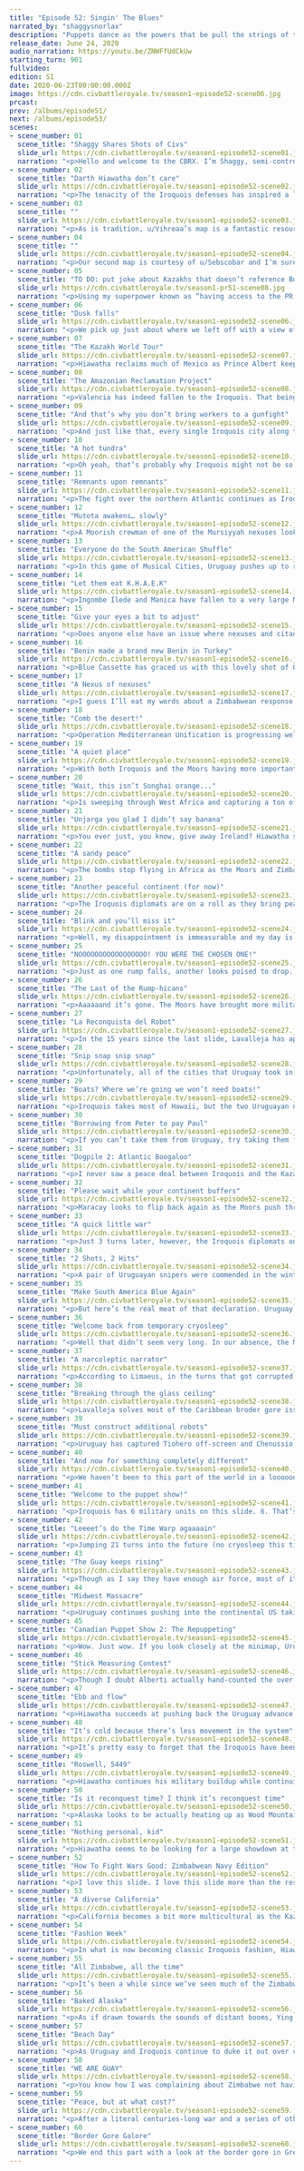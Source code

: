 ```yaml
---
title: "Episode 52: Singin' The Blues"
narrated_by: "shaggysnorlax"
description: "Puppets dance as the powers that be pull the strings of the cylinder every which way."
release_date: June 24, 2020
audio_narration: https://youtu.be/ZNWFfUdCkUw
starting_turn: 901
fullvideo:
edition: S1
date: 2020-06-23T00:00:00.000Z
image: https://cdn.civbattleroyale.tv/season1-episode52-scene06.jpg
prcast:
prev: /albums/episode51/
next: /albums/episode53/
scenes:
- scene_number: 01
  scene_title: "Shaggy Shares Shots of Civs"
  slide_url: https://cdn.civbattleroyale.tv/season1-episode52-scene01.jpg
  narration: "<p>Hello and welcome to the CBRX. I’m Shaggy, semi-controversial power ranker, resident Benin fan, and your narrator for the week. I’ll save you my full CBR origin story (mid-Mk2 hiatus), but I started Power Ranking this season and it’s a ton of fun to make and I hope they’re fun to read. Not fun for the civs though, it’s a cruel, cruel cylinder out there and things might get a little messy this part.</p>"
- scene_number: 02
  scene_title: "Darth Hiawatha don’t care"
  slide_url: https://cdn.civbattleroyale.tv/season1-episode52-scene02.jpg
  narration: "<p>The tenacity of the Iroquois defenses has inspired a lot of OC this week. Beset on all sides, u/yaampa’s Darth Hiawatha isn’t going down without a fight. And like Vader, it’ll take more than one defeat to kill them.</p>"
- scene_number: 03
  scene_title: ""
  slide_url: https://cdn.civbattleroyale.tv/season1-episode52-scene03.jpg
  narration: "<p>As is tradition, u/Vihreaa’s map is a fantastic resource that answers my weekly question: Just how tiny did Benin get?” and it’s also the closest we have to Civ 5’s in-game turn-by-turn map on such a scale. Maybe some resourceful member of the sub will make a time-lapse when this is all over (we’ll talk, Vihreaa).</p>"
- scene_number: 04
  scene_title: ""
  slide_url: https://cdn.civbattleroyale.tv/season1-episode52-scene04.jpg
  narration: "<p>Our second map is courtesy of u/Sebscobar and I’m sure it is hanging in schools throughout the cylinder, though I doubt they appreciate having to replace them every couple of years. This is the state of the cylinder projected on a real-world map. It really puts in perspective just how tiny the landmasses that make up the Uruguayan Pacific Islands aree. It also really makes Benin look like the eye of the storm at the middle point of the three powers of the Old World. Last gratuitous Benin mention, I promise.</p>"
- scene_number: 05
  scene_title: "TO DO: put joke about Kazakhs that doesn’t reference Borat here"
  slide_url: https://cdn.civbattleroyale.tv/season1-pr51-scene08.jpg
  narration: "<p>Using my superpower known as “having access to the PR sheet”, I am fairly confident that the Kazakhs have retained their top spot this week. And with almost as much production (used primarily to build hovertanks and nukes) as the other non-Iroquois superpowers put together, it isn’t hard to see why. They are clearly the civ to beat right now, or rather, stave off. Their tendrils reach to encircle the globe; the Kazakhs must first be stopped before they can be conquered.</p>"
- scene_number: 06
  scene_title: "Dusk falls"
  slide_url: https://cdn.civbattleroyale.tv/season1-episode52-scene06.jpg
  narration: "<p>We pick up just about where we left off with a view of the newly Moorish land in South America. Barquisimeto has fallen and Porlamar had a Moorish XCOM unit dropped in from out of nowhere to capture the city. Not all is lost for the Iroquois, however, as they surround Valencia with enough units to push back the Moors from their islands. Also, say hello to the Beninese Lifeboat Initiative. Their orders are to find any scrap of land to settle as a last resort should the worst happen to a battered Benin. Their best hope is an island getting nuked off the map, but unless Ciudad Guayana is armed to the teeth with nukes, there doesn’t seem to be much hope of that happening here anytime soon. Perhaps they should try somewhere else.</p>"
- scene_number: 07
  scene_title: "The Kazakh World Tour"
  slide_url: https://cdn.civbattleroyale.tv/season1-episode52-scene07.jpg
  narration: "<p>Hiawatha reclaims much of Mexico as Prince Albert keeps flipping. Uruguayan reinforcements are certainly in the area should they wish to continue contesting these cities up and down the coast. Some Uruguayan generals have concerns about the new Kazakh music trend among some of the Hawaiian units. But the Kazakh World Tour continues on to spread the good word of Ablai in song.</p>"
- scene_number: 08
  scene_title: "The Amazonian Reclamation Project"
  slide_url: https://cdn.civbattleroyale.tv/season1-episode52-scene08.jpg
  narration: "<p>Valencia has indeed fallen to the Iroquois. That being said, it seems to have either taken most of their units to capture the city or they are focusing them north and off-screen towards the other Moorish islands. Either one of these sounds just fine and dandy to Lavalleja as he marches mechanical and biological monstrosities over a more or less undefended Iroquois border. Seriously, there are more Iroquois workers here than military units. Maybe they’re relying on the Great Prophet of Maracaibo to guide their path. Also, the Beninese settler has lost its escort. Oh dear, Beninese settler, so fragile floating along in search of a last chance. May you find your peace on some forgotten island.</p>"
- scene_number: 09
  scene_title: "And that’s why you don’t bring workers to a gunfight"
  slide_url: https://cdn.civbattleroyale.tv/season1-episode52-scene09.jpg
  narration: "<p>And just like that, every single Iroquois city along this border has been captured, save Cumana. Maracay is also now claimed by the Guay. The remaining Iroquois military in South America has consolidated around Maracaibo, though they haven’t been able to prevent it from falling to the black. Also, remember those 10 air units from before? They’re gone. And to add insult to injury, the Moors give the Iroquois a nice jab in the side, flipping Valencia back once again. Stuck between a rock and a hard place, Iroquois will need to win the imminent unit trades to keep their foothold in South America.</p>"
- scene_number: 10
  scene_title: "A hot tundra"
  slide_url: https://cdn.civbattleroyale.tv/season1-episode52-scene10.jpg
  narration: "<p>Oh yeah, that’s probably why Iroquois might not be so quick to reinforce South America. Holding off the Kazakhs is definitely a greater task than invading Uruguay, though the number of units Iroquois has at their disposal here is worrying. Recapturing Battleford, Cev’aq and Iyo-Saijo is a step in the right direction, but so would annexing some of these cities so you can protect them properly. Also, the minimap of South America looks like it's put on it’s Guay Jeans today. Uruguayan Reunification seems to be about 60% complete.</p>"
- scene_number: 11
  scene_title: "Remnants upon remnants"
  slide_url: https://cdn.civbattleroyale.tv/season1-episode52-scene11.jpg
  narration: "<p>The fight over the northern Atlantic continues as Iroquois capture Douglas and Tiononderoge while Unjarga falls to the black. Hiawatha holds the advantage here in numbers and tech, but the Moors have reinforcements coming in from Scandinavia only a few turns away. Say hello to some of our lesser seen denizens of the cylinder, the Vikings. Wooden boats and not even at Modern Era tech. If I had to guess how they’ve survived this long, I’d guess that the Moors keep them around as a sort of living history museum. Moorish children take field trips up to see what simpler life looked like on a city-wide scale. Also, hi Zimbabwean nexus! You’re a little far from home.</p>"
- scene_number: 12
  scene_title: "Mutota awakens… slowly"
  slide_url: https://cdn.civbattleroyale.tv/season1-episode52-scene12.jpg
  narration: "<p>A Moorish crewman of one of the Mursiyyah nexuses looked out upon a vast desert of workers toiling across the land. Suddenly an alarm sounded. War were declared. He panicked, there hadn’t been fighting on this front in decades if not centuries, but he took another look at the sandy landscape. Nothing. No soldiers, armor, robots, or any other abomination from the dreaded Mutota in sight. “Hmmm,” the crewman thought, “well I guess they can declare whatever they want to declare. If they ain’t shooting me, I don’t care.” Then a beam crackled through the sky and struck the city’s defense grid, causing the most minor of damage to its reinforced exterior. The crewman let out a shout. “Is that all you got?”</p><p></p><p>Mutota declares war on the Moors and that’s just about the only thing here indicating an actual war. One city has been damaged with no army in sight. There are more Kazakh units peacekeeping the Zimbabwe/Moor border than Zimbabwe has units to go try to invade Moorish North Africa. Not to mention that this is more or less the Moorish core. This isn’t an easy fight for a well organized army, and Mutota’s looks like they wouldn’t be able to organize a bake sale.</p>"
- scene_number: 13
  scene_title: "Everyone do the South American Shuffle"
  slide_url: https://cdn.civbattleroyale.tv/season1-episode52-scene13.jpg
  narration: "<p>In this game of Musical Cities, Uruguay pushes up to recapture Cumana while the Moors trade Santa Teresa Del Tuy for La Guaira with the Iroquois. Lavalleja has held on to his reclaimed cities and some appear to be healing. This may have something to do with all of the Iroquoian nexuses that were in South America either being moved or destroyed in the fighting. It seems as though Hiawatha has some trust issues as many of the cities here are puppeted, much like those captured originally from Metis. This isn’t helping his war efforts as shipping units down to South America just adds to the logistical nightmare of fighting wars on all 3 of your borders.</p>"
- scene_number: 14
  scene_title: "Let them eat K.H.A.E.K"
  slide_url: https://cdn.civbattleroyale.tv/season1-episode52-scene14.jpg
  narration: "<p>Ingombe Ilede and Manica have fallen to a very large Moorish navy for how far from home they are. Interestingly, Uruguayan Madagascar has proven to be a strategic benefit for the Moors as it seems to be only allowing Zimbabwe to reinforce these islands by way of South Asia. I’m not sure how many of the coastal cities in that area are puppeted, but if they are more puppeted than not, it could spell trouble for Zimbabwe. Additionally, Ablai Khan’s quest to map every single inch of ice on the cylinder continues as the Kazakh Hovertank Antarctic Exploration Corps (commonly known as K.H.A.E.K) combs the southern rim of the cylinder. Though he may have finished the tech tree, it seems Ablai still has questions about the geometry of his world.</p>"
- scene_number: 15
  scene_title: "Give your eyes a bit to adjust"
  slide_url: https://cdn.civbattleroyale.tv/season1-episode52-scene15.jpg
  narration: "<p>Does anyone else have an issue where nexuses and citadels just look really similar when there are a lot of them on one slide? With the Kazakh peacekeepers having moved on to keep the peace on a different part of the cylinder, or to go sacrifice themselves in Alaska, the Northern African border between the Moors and Zimbabwe has heated up significantly. Mutota has captured Callinicum and Meroe, though I expect both cities to flip a few times given the number of units nearby. Abd-ar Rahman has carpeted the Mediterranean and the continued lack of units in the Sahara is concerning for Zimbabwe. Many of their cities are taking damage and it doesn’t seem like they have much of a response in the west yet.</p>"
- scene_number: 16
  scene_title: "Benin made a brand new Benin in Turkey"
  slide_url: https://cdn.civbattleroyale.tv/season1-episode52-scene16.jpg
  narration: "<p>Blue Cassette has graced us with this lovely shot of Gothiscandza, the Beninese capital-in-exile, in all its glory: 3 tiles of land and 4 of land-locked sea. Other dead civs see it as the haven Benin has turned it into as Madagascan units and, interestingly, a Palmyran scout flock toward the Beninese lands with hopes of refuge. For those of you tracking stats at home, don’t overvalue Benin’s military, most of it is tied up in useless naval units that won’t do much should anyone come knocking from the south. Also shown here is Arheimar falling to the black just from Moorish air raids. It won’t flip as it is surrounded by Kazakh and Madagascan peacekeepers. Even with the last city fallen, Ranavalona’s orders of keeping the peace in random cities still echo across the cylinder to whomever will hear them. Also, uh, damn Ablai, that’s a ton of hovertanks. More than I think both polar rims can hold.</p>"
- scene_number: 17
  scene_title: "A Nexus of nexuses"
  slide_url: https://cdn.civbattleroyale.tv/season1-episode52-scene17.jpg
  narration: "<p>I guess I’ll eat my words about a Zimbabwean response in West Africa. They capture Mursiyyah and Salamanqah, though that is in exchange for Udo falling into Moorish hands. Cities on both sides are taking damage and this seems oddly even given the emptiness of Iberia. Also, Ying Zheng is drunkenly processing his turn on a boat somewhere, drifting around.</p>"
- scene_number: 18
  scene_title: "Comb the desert!"
  slide_url: https://cdn.civbattleroyale.tv/season1-episode52-scene18.jpg
  narration: "<p>Operation Mediterranean Unification is progressing well for the Moors, taking Ewohimi, Torcello and Owo and pushing back Zimbabwean forces well away from the coastal cities. On the Arabian front of this war, Kiteve also falls to the Moors. Though the strength of the Mediterranean navy may have helped the Moors make landfall in North Africa, encroaching further south may prove a bit more troubling as the Moors are down to a series of nexuses and a squad of hovertanks to do all of the heavy conquering. It isn’t slowing them down yet as every Zimbabwean city here is in the red or black, but keep an eye on their progress. The puppeting issue that other powers are having has come to Zimbabwe too, as their regions of thinned military are closely correlated to the ability for cities to actually build units to protect them.</p>"
- scene_number: 19
  scene_title: "A quiet place"
  slide_url: https://cdn.civbattleroyale.tv/season1-episode52-scene19.jpg
  narration: "<p>With both Iroquois and the Moors having more important fronts to send units to, the British Isles have reached a sort of standstill. Indeed, the Iroquois have captured Unjarga on Greenland and Douglas keeps flipping back and forth, but there doesn’t seem to be enough of an advantage for either side here for these borders to change much. I know religion hasn’t been terribly relevant for a while, so I just want to point out that this is one of the rare extant borders (at least that I’ve seen) where religious and political borders seem to correlate closely.</p>"
- scene_number: 20
  scene_title: "Wait, this isn’t Songhai orange..."
  slide_url: https://cdn.civbattleroyale.tv/season1-episode52-scene20.jpg
  narration: "<p>Is sweeping through West Africa and capturing a ton of cities from a major power just how the Moors like to do things? In a move that might remind pre-Endgame viewers of the collapse of Songhai, the Moors have captured the vast majority of West Africa with 6 city captures that I can count. Those nexuses are working just fine, Abd-ar Rahman. Zimbabwe, however, has sent a strike force of their most fervent weebs to recapture Owo, the obvious choice for “Most Important City” on the continent. And (owo) what’s this? The Iroquois have made peace with the Moors. Maybe South America will be a bit more peaceful for a time.</p>"
- scene_number: 21
  scene_title: "Unjarga you glad I didn’t say banana"
  slide_url: https://cdn.civbattleroyale.tv/season1-episode52-scene21.jpg
  narration: "<p>You ever just, you know, give away Ireland? Hiawatha seemed eager enough to stop having the Moors be a thorn in his side in South America that he gave them Ireland in exchange. Just after capturing Ireland. Given the amount of death that has been brought to Douglas and Saraqustah, I’m not sure the Moorish Irish are too happy about being regifted like a fruitcake, but at least it gives them time to recover and rebuild. Unjarga stays in Iroquois hands though, so at least they still have most of Greenland in their possession.</p>"
- scene_number: 22
  scene_title: "A sandy peace"
  slide_url: https://cdn.civbattleroyale.tv/season1-episode52-scene22.jpg
  narration: "<p>The bombs stop flying in Africa as the Moors and Zimbabwe make peace. Operation Mediterranean Reunification has been a success for the Moorish commanders as they celebrate their victories on their nexuses. As a part of their peace deal, the Moors and Zimbabwe set up a collaborative hospital somewhere in the eastern Sahara as units heal up adjacent to those they were just fighting. The sparseness of Moorish units here does seem to indicate that their invasion was slowed by the inability to have naval support, but the gains from this war should be sufficient to reinforce and try again later.</p>"
- scene_number: 23
  scene_title: "Another peaceful continent (for now)"
  slide_url: https://cdn.civbattleroyale.tv/season1-episode52-scene23.jpg
  narration: "<p>The Iroquois diplomats are on a roll as they bring peace to South America for the first time in years. Maracay and Maracaibo have been traded, though it’s unclear whether they were peacefully exchanged. Additionally, in what seems to be the diplomats’ secondary goal, much of the border gore in this region has been resolved. I believe the Iroquois/Moor peace deal included reunifying the Iroquoian Caribbean, which, when combined with the deal for Maracay, makes the map look a lot cleaner. I believe the diplomatic solution ended up being for the best for all civs here, as most of the military we’ve been watching here this part is gone, probably decaying or smoldering somewhere in the cut-down Amazon. Ying Zheng sniffles on his ship off the Panamanian coast. “It’s so touching how they can get along” he sniffs as he takes another swig of Iroquois rum.</p>"
- scene_number: 24
  scene_title: "Blink and you’ll miss it"
  slide_url: https://cdn.civbattleroyale.tv/season1-episode52-scene24.jpg
  narration: "<p>Well, my disappointment is immeasurable and my day is ruined. Benin has been killed by the Moors on the same turn they get declared on. Always one of my favorites, this nut has finally cracked. Once friends with their eventual killers before the reset, the crafty Euware was relegated to his diplomatically obtained capital-in-exile once the powers began consolidating in Endgame. Being most well known for holding off drove after drove of Songhai unit pre-Endgame and being an immovable object for other African powers for much of the CBRX, their great engineers will stand as a testament to their ingenuity in developing defenses and holding their ground. Unless the Lifeboat Initiative is successful later down the line, there will be no more of my Snoop Dogg jokes in my PR writeups for them, this ends the struggle for Benin. F</p>"
- scene_number: 25
  scene_title: "NOOOOOOOOOOOOOOOOO! YOU WERE THE CHOSEN ONE!"
  slide_url: https://cdn.civbattleroyale.tv/season1-episode52-scene25.jpg
  narration: "<p>Just as one rump falls, another looks poised to drop. Not only do the Moors declare on the Vikings, but the Kazakhs also add their token declaration as well. Sort of a “hey, you aren’t just screwed, you’re super screwed” to Ragnar. In one turn, Roskilde falls to black and any one of the Moorish units in the area could simply march in and kill off Ragnar once and for all. Also, just note the faceoff that the Viking rifleman is having with that Iroquois triceratops. I’m sure there’s some OC inspiration there. Maybe a limerick? Probably not, “there once was a rifleman from Roskilde” doesn’t give much to rhyme with.</p>"
- scene_number: 26
  scene_title: "The Last of the Rump-hicans"
  slide_url: https://cdn.civbattleroyale.tv/season1-episode52-scene26.jpg
  narration: "<p>Aaaaaand it’s gone. The Moors have brought more military than they used to defend the British Isles in a move that can only be described as overkill. Abd-ar Rahman wants Ragnar dead and he wants to know he’s dead. That being said, let’s take a moment to recognize that of all of the civs, the Vikings won the battle of rump survival. Once a great power on the verge of rolling through Europe, the Vikings got kneecapped early in Endgame and got stranded on an Arctic wasteland. The Vikings posed no threat to any major power and were able to deftly avoid elimination through the merit of having no land that anybody deemed valuable. Back in episode 45, they were ranked dead last at #26 but they were able to finesse their way to end up outlasting 20 of those civs and in 6th place overall. That’s quite a feat. Rest easy, Ragnar, your troubles are over. F</p><p></p><p>Limaeus’/Limerickarcher’s note: </p><p>There once was a rifleman from Roskilde</p><p>Who cried “look at me I’m about to be killed</p><p>By a triceratops</p><p>With a lollipop.</p><p>But alas, to last to sixth I am thrilled! </p>"
- scene_number: 27
  scene_title: "La Reconquista del Robot"
  slide_url: https://cdn.civbattleroyale.tv/season1-episode52-scene27.jpg
  narration: "<p>In the 15 years since the last slide, Lavalleja has apparently seen the movie Pacific Rim and thought “damn, that would be cool to do even if we didn’t have a kaiju to take down.” After building an army of Giant Death Robots, he set his sights on reclaiming that which was rightfully his and kicking out that damn Hiawatha once and for all. Using one nexus per city along with a substantial air force, he captures 3 cities and brings the next layer of Iroquois cities to the black. To celebrate, he set off some fireworks over Caracas. Ying Zheng and the rest of the crew aboard on the Perpetual Panamanian Passage applaud from a distance.</p>"
- scene_number: 28
  scene_title: "Snip snap snip snap"
  slide_url: https://cdn.civbattleroyale.tv/season1-episode52-scene28.jpg
  narration: "<p>Unfortunately, all of the cities that Uruguay took in their initial push are reconquered by Iroquois and they also take Santa Lucia to try to assert their dominance in South America. Hiawatha isn’t just going to roll over and die here. Also, Lavalleja learns a valuable lesson in war: just because you saw it in a movie doesn’t mean it will work on the battlefield. Almost all of the Uruguayan GDRs are gone. Maybe they sank into the sea.</p>"
- scene_number: 29
  scene_title: "Boats? Where we’re going we won’t need boats!"
  slide_url: https://cdn.civbattleroyale.tv/season1-episode52-scene29.jpg
  narration: "<p>Iroquois takes most of Hawaii, but the two Uruguayan nexuses in the area will make it difficult to hold the islands for long. In fact, if you count air units, Zimbabwe has more military on this slide than Iroquois. That’s a pretty empty chunk of land there, Hiawatha. Maybe annex some cities.</p>"
- scene_number: 30
  scene_title: "Borrowing from Peter to pay Paul"
  slide_url: https://cdn.civbattleroyale.tv/season1-episode52-scene30.jpg
  narration: "<p>If you can’t take them from Uruguay, try taking them from Iroquois. The Kazakhs swoop in and take Acarigua and Coro right out from under the noses of both American powers, much to the chagrin of Pacific Ocean cartographers everywhere. The hovertank horde stationed on Japan vastly outnumbers any navy being fielded in this region of the Pacific. This is exactly what happens when you don’t build units, Hiawatha.</p>"
- scene_number: 31
  scene_title: "Dogpile 2: Atlantic Boogaloo"
  slide_url: https://cdn.civbattleroyale.tv/season1-episode52-scene31.jpg
  narration: "<p>I never saw a peace deal between Iroquois and the Kazakhs, and this declaration from the Moors just 6 turns after the one from Uruguay makes this officially another dogpile-type war against Iroquois. They just can’t catch a break, can they. The triceratops in Greenland seems to have been extincted in the Moorish capture of Laridah, but Hiawatha is sending a navy over from their core to avenge it.</p>"
- scene_number: 32
  scene_title: "Please wait while your continent buffers"
  slide_url: https://cdn.civbattleroyale.tv/season1-episode52-scene32.jpg
  narration: "<p>Maracay looks to flip back again as the Moors push through to their historically furthest point inland in South America with their captures. This effective buffer area gives the Iroquois a lot more time to send troops down south to complete a full assortment of units for this war. Additionally, though we only see a bit of it here, the Moors have retaken many of their Caribbean cities.</p>"
- scene_number: 33
  scene_title: "A quick little war"
  slide_url: https://cdn.civbattleroyale.tv/season1-episode52-scene33.jpg
  narration: "<p>Just 3 turns later, however, the Iroquois diplomats once again use their magic to negotiate peace with the Moors and Uruguay. This war was definitely a loss for them though, as they only have a city or two left in South America and have few units left in the area. In the interim, what happened to Maracaibo is a bit odd as it is now in Uruguay’s hands at the end of the war. It must have been captured by Iroquois from the Moors and then either flipped to Uruguay quickly before the peace deal or was a part of the peace deal itself. Either way, cartographers rejoice as they erase their recently drawn yellow gashes from the maps of South America. The Moors also get to keep their Caribbean islands in this peace deal, definitely a win.</p>"
- scene_number: 34
  scene_title: "2 Shots, 2 Hits"
  slide_url: https://cdn.civbattleroyale.tv/season1-episode52-scene34.jpg
  narration: "<p>A pair of Uruguayan snipers were commended in the winter of 5386 as they stole away not one, but TWO Moorish cities in North Africa as Lavalleja declared war against the Moors in that same January. This isn’t the first time Uruguayan blue has been seen in Africa, but this is the most land they’ve had in Africa in Endgame. Given that most of the Moorish units in the area are naval gives Uruguay a bit of breathing room in trying to hold these cities but it’s doubtful that this won’t do much other than annoy Abd-ar Rahman. Also of note is the number of Kazakh peacekeepers in Zimbabwe. If their strategy is to weaken Mutota over time by reducing the number of units in his borders, it's working fine, but it might be Mutota’s laziness rather than any major peacekeeping work on the Kazakhs’ part doing most of the heavy lifting on that front.</p>"
- scene_number: 35
  scene_title: "Make South America Blue Again"
  slide_url: https://cdn.civbattleroyale.tv/season1-episode52-scene35.jpg
  narration: "<p>But here’s the real meat of that declaration. Uruguay has pushed the Moors off of the South American mainland and out to the Caribbean. Once Uruguay can take Caracas from Iroquois, Operation South American Reunification will be a complete success. Much like the tides on their shores, the ebb and flow of South American blue is a calming constant on the cylinder. </p><p></p><p>Also, just a heads up but Limaeus has told me that turns 972-988 got corrupted, so we’ll be doing a little bit of time travelling here and I’ll be doing a bit of guesswork to see what’s happened in our time in stasis.</p>"
- scene_number: 36
  scene_title: "Welcome back from temporary cryosleep"
  slide_url: https://cdn.civbattleroyale.tv/season1-episode52-scene36.jpg
  narration: "<p>Well that didn’t seem very long. In our absence, the Moors seem to have retaken the South American coast from Valencia to Las Piedras, which has lost 14 pops in the process. Also, say hello to the Kazakh units playing “I’m not touching you” out in the three tiles of international waters in the Atlantic. Once again the wars of South America have depleted the militaries of both sides, and once again almost everything that isn’t Uruguayan is puppeted.</p><p></p><p>Back to cryosleep everyone. Limaeus tells me that turns 990-1000 also got corrupted.</p>"
- scene_number: 37
  scene_title: "A narcoleptic narrator"
  slide_url: https://cdn.civbattleroyale.tv/season1-episode52-scene37.jpg
  narration: "<p>According to Limaeus, in the turns that got corrupted, Uruguay declared war on Iroquois and the Moors and Uruguay peaced out of their war. The Moor/Guay peace lets the Moors keep their coastal holdings for now, but that Iroquois/Guay war? Now that’s something to talk about. Uruguay has now pushed through to Central America and has renamed the operation to Operation South and Central American Unification. Conquerors they may be, but unification is another animal. Maybe go back for Maturin? Still, the progress that Uruguay has made up into Mexico is certainly unsettling if you are an Iroquois fan. Suddenly their sweeping capture of South America might have turned into their own swift loss of cities closer to home. Cartographers continue to struggle with the border gore of this portion of the map and have seemingly given the job over entirely to Ying Zheng. After drawing squiggles in the ocean, he took a more Taoist approach to settling the land dispute and has given a sea tile to each side within the others’ borders. “You know, for fun” was the only explanation anyone could get out of him before he stormed off to his cabin in a huff talking about conquests that could have been.</p>"
- scene_number: 38
  scene_title: "Breaking through the glass ceiling"
  slide_url: https://cdn.civbattleroyale.tv/season1-episode52-scene38.jpg
  narration: "<p>Lavalleja solves most of the Caribbean broder gore issue and continues the push north, including the Caribbean in Operation South and Central American Unification. Not wanting to make the name any more unwieldy, he fails to include it in the operation title. Moving the camera this far north gives us a good view at just how empty the Iroquois core is. Sustaining wars on so many fronts really takes it out of a civ. Hopefully the air units in the American South will be enough to maintain a defense.</p>"
- scene_number: 39
  scene_title: "Must construct additional robots"
  slide_url: https://cdn.civbattleroyale.tv/season1-episode52-scene39.jpg
  narration: "<p>Uruguay has captured Tiohero off-screen and Chenussio, Shis-Inday, and Ganondagan in the shot. This marks the first major claim Uruguay have had in North America since the beginning of Endgame. At this point, recapturing the Mexican path of cities down towards Uruguay proper isn’t Hiawatha’s primary goal, it’s staying un-rumped. To inspire himself, Hiawatha also watched Pacific Rim and thought “damn, that’d be cool to do”. Whether their newly created Giant Death Robots will be able to hold off the constant barrage of Guay nexuses remains to be seen though.</p>"
- scene_number: 40
  scene_title: "And now for something completely different"
  slide_url: https://cdn.civbattleroyale.tv/season1-episode52-scene40.jpg
  narration: "<p>We haven’t been to this part of the world in a looooong time. If anybody was wondering where all of Uruguay’s units went, look no further. This is a massive buildup of units, and with almost every Uruguayan city in this shot annexed, there could be a lot more to come. Keep tabs on this part of the world, because if this border flares up there won’t be many more regions of the cylinder untouched by war. Zimbabwean Indonesia seems to have a thing for Venezuelan musketmen too, so much so that one has its own little island. How cute!</p>"
- scene_number: 41
  scene_title: "Welcome to the puppet show!"
  slide_url: https://cdn.civbattleroyale.tv/season1-episode52-scene41.jpg
  narration: "<p>Iroquois has 6 military units on this slide. 6. That’s it. Compare that to 15 workers shown here. I guess that’s what happens when you puppet every city from Alaska to the Great Lakes to Texas. If anybody (Kazakhs *cough cough*) can break into this part of the Iroquois lands, things will go downhill for Hiawatha very fast.</p>"
- scene_number: 42
  scene_title: "Leeeet’s do the Time Warp agaaaain"
  slide_url: https://cdn.civbattleroyale.tv/season1-episode52-scene42.jpg
  narration: "<p>Jumping 21 turns into the future (no cryosleep this time), we see that Iroquois has taken Ninstints but has lost the west coast. Uruguay’s Oceania cities are paying dividends now that they can combine the units sent from Australia and the islands with those coming up from South America. As such, there are more Uruguayan units in and around Lac la Biche than Iroquois has through til the midwest. Luckily there should be enough air power to halt the Uruguayan retreat until reinforcements arrive, if they ever do.</p>"
- scene_number: 43
  scene_title: "The Guay keeps rising"
  slide_url: https://cdn.civbattleroyale.tv/season1-episode52-scene43.jpg
  narration: "<p>Though as I say they have enough air force, most of it was in Haisndayin and Saint-Laurent which just fell to Uruguay along with Ganondagan just off-screen. 6 cities in this slide are in the black and only 6 Iroquois cities in this shot can even produce units. This is not looking good for Hiawatha. If the Kazakhs actually try to do anything significant soon, it might even be lights out.</p>"
- scene_number: 44
  scene_title: "Midwest Massacre"
  slide_url: https://cdn.civbattleroyale.tv/season1-episode52-scene44.jpg
  narration: "<p>Uruguay continues pushing into the continental US taking La Baye, Fish Creek, and Onekagoncka (sorry Dawkinzz). Iroquois units have miraculously appeared just as the Uruguay military has disappeared from the area. It looks like Lavalleja is trying to split Iroquois down the middle with this strategy, and it seems to be working for now so long as they can hold what they’ve taken.</p>"
- scene_number: 45
  scene_title: "Canadian Puppet Show 2: The Repuppeting"
  slide_url: https://cdn.civbattleroyale.tv/season1-episode52-scene45.jpg
  narration: "<p>Wow. Just wow. If you look closely at the minimap, Uruguay has taken most of the United States west of the Mississippi. The next line of cities being in the black and much of the air force in this region probably dealing with Kazakh incursions probably means that Uruguay isn’t done here yet. Only 8 Iroquois land units on this slide for those of you counting along at home. Damn, Canada looks empty.</p>"
- scene_number: 46
  scene_title: "Stick Measuring Contest"
  slide_url: https://cdn.civbattleroyale.tv/season1-episode52-scene46.jpg
  narration: "<p>Though I doubt Alberti actually hand-counted the over 5 million pointy sticks of Ablai Khan, he does give us this very informative list. With more military than the Moors and Uruguay put together, the Kazakhs are frighteningly powerful to say the least. Granted, I’ll bet a lot of those units are hovertanks rather than nexuses, but it might not matter if they can simply smother their opponents in units in a war. I’m scared of what they might do should they break through the Iroquois lines in Alaska. Also of note, Hiawatha has half of the military of Zimbabwe. This is important for two reasons: 1) This number makes Hiawatha seem like he’s truly losing superpower status albeit slowly. 2) Zimbabwe has had maybe one major war in a couple hundred years and still has a relatively small military in the face of the other major powers. What’s up, Mutota? Please don’t tell me the production is just going into gold creation, or worse, science.</p>"
- scene_number: 47
  scene_title: "Ebb and flow"
  slide_url: https://cdn.civbattleroyale.tv/season1-episode52-scene47.jpg
  narration: "<p>Hiawatha succeeds at pushing back the Uruguay advance very effectively. The newly conquered Uruguayan lands are almost entirely devoid of land units but boast a sizable air force. Given that the Iroquois are also not investing much in land units to recapture the southwest of their continent, these might be the borders we see for a while until each side can build back up around here. Are Uruguay making the mistake of filling up their Oceanic region with units rather than sending them into war? Or is Hiawatha just so good at killing off units with planes that they just melt in the face of his air defense?</p>"
- scene_number: 48
  scene_title: "It’s cold because there’s less movement in the system"
  slide_url: https://cdn.civbattleroyale.tv/season1-episode52-scene48.jpg
  narration: "<p>It’s pretty easy to forget that the Iroquois have been at war with the Kazakhs this entire part. Or rather, it was easy to forget until Ablai finally nuked the absolute bejeezus out of Alaska so his hovertanks could fly into the Iroquois cities with fewer obstructions. They definitely have a ways to go if they want to truly begin the North American leg of their conquests, but after a few hundred years this is good news for the Kazakhs and bad news for the rest of the cylinder.</p>"
- scene_number: 49
  scene_title: "Roswell, 5449"
  slide_url: https://cdn.civbattleroyale.tv/season1-episode52-scene49.jpg
  narration: "<p>Hiawatha continues his military buildup while continuing to push Uruguay back down to Mexico. Crazy how a few slides ago Lavalleja’s troops were as far north as Pembina. Meanwhile, a glowing purple light hovers above the carnage. Ying Zheng’s Party Flotilla gives the performance 3 out of 5 Yings. “We’ve seen better light shows, but this was a good effort” reads the Qin review.</p>"
- scene_number: 50
  scene_title: "Is it reconquest time? I think it’s reconquest time"
  slide_url: https://cdn.civbattleroyale.tv/season1-episode52-scene50.jpg
  narration: "<p>Alaska looks to be actually heating up as Wood Mountain, Battleford and both Gift and Green Lakes are reclaimed by the Iroquois, though Ablai Khan has a group of hovertanks that have something to say about that. There are a lot more hovertanks just across the Bering Strait, but I can’t help but think that Ablai is just toying with Hiawatha here as he could simply fill these lands with units if he wanted to.</p>"
- scene_number: 51
  scene_title: "Nothing personal, kid"
  slide_url: https://cdn.civbattleroyale.tv/season1-episode52-scene51.jpg
  narration: "<p>Hiawatha seems to be looking for a large showdown at the Gulf of Mexico, but as he’s positioning his units around Shis-Inday to square off against the Uruguay forces coming from the south Lavalleja sends a series of special ops units to knock the Iroquois off their feet by taking 6 cities in one turn. This bait and switch has left Hiawatha’s significant army more or less surrounded. Should they be defeated at Shis-Inday, there won’t be much stopping Uruguay from taking everything left west of the Mississippi.</p>"
- scene_number: 52
  scene_title: "How To Fight Wars Good: Zimbabwean Navy Edition"
  slide_url: https://cdn.civbattleroyale.tv/season1-episode52-scene52.jpg
  narration: "<p>I love this slide. I love this slide more than the rest of the wars in this part because the more you look at it, the more you realize just how weird this slide really is. Zimbabwe has placed what can only be described as an army of workers in the middle of the ocean at their southern naval border with Uruguay. These workers look to be protecting a settler who has conspicuously placed himself on the front line of this formation. Is this a Zimbabwean workers’ revolt? Perhaps a peaceful mission to improve the ocean floor? Either way, they’re facing a massive Uruguayan navy that could swallow up these workers in one turn. I’m also curious as to the living situation of the citizens of Lusvingo as the entire island is covered by one massive unit. Fans of K.H.A.E.C. will be happy to see that the mission is still going strong. They’ve found a Uruguayan city, of all things, among the ice. The Moors are also trying to get in on the ice exploration craze and send their own unit to check out the cylinder’s rim, breaking the chain of Kazakh hovertanks in a way that’s just a little bit infuriating. All the while, a Venezuelan ship looks out on this nonsense and it’s crew think “maybe we’ll just sail somewhere else.”</p>"
- scene_number: 53
  scene_title: "A diverse California"
  slide_url: https://cdn.civbattleroyale.tv/season1-episode52-scene53.jpg
  narration: "<p>California becomes a bit more multicultural as the Kazakhs shake up their strategy of sending hovertank after hovertank into Alaska and instead attack and capture Lac la Biche with a naval unit. Uruguay doesn’t seem like it’ll appreciate anyone stealing their spoils, especially after just now flipping Fish Creek and Haisndayin back, and Iroquois just plain don’t like having their cities taken back and forth and brought down to 1 pop, but Ying Zheng’s Party Flotilla carries on and has made new friends with a group of Zimbabwean units while enjoying their debaucherous neutrality. What’s a Zimbabwean navy doing here? Only Mutota and maybe some drunken Qin sailors know.</p>"
- scene_number: 54
  scene_title: "Fashion Week"
  slide_url: https://cdn.civbattleroyale.tv/season1-episode52-scene54.jpg
  narration: "<p>In what is now becoming classic Iroquois fashion, Hiawatha is able to push back the Kazakhs in Alaska by taking Cev’aq and Iyo-saijo. But, in similarly classic Kazakh fashion, there are always more hovertanks to throw at the problem. I’m happy Iroquois seem to be showing signs of life despite being battered from all angles in this part. Judging by the number of damaged Kazakh cities in this shot and the apparent drop in air units, I’d guess that Iroquois has been nuking units and cities throughout the Bering Strait, but the seeming lack of radiation on any tiles makes me question that guess. Maybe the Iroquois just have a pretty good air force. Either way, this region should definitely be interesting to keep an eye on until the Iroquois diplomats can regain their confidence.</p>"
- scene_number: 55
  scene_title: "All Zimbabwe, all the time"
  slide_url: https://cdn.civbattleroyale.tv/season1-episode52-scene55.jpg
  narration: "<p>It’s been a while since we’ve seen much of the Zimbabwe core. They have built up quite respectably since sustaining losses to the Moors earlier in the part, but they have a glaring hole in their military that most other successful armies don’t have: there are 0 nexuses here. We’ve seen Zimbabwean nexuses in other shots, so we know they can make them, but it’s unclear what is actually stopping them from doing so. I’ll also take this opportunity to point out the remnants of Benin’s UI scattered across the African continent. In a world with airdropped units, movement penalties aren’t exactly the most helpful, but it’s still nice to see what once was.</p>"
- scene_number: 56
  scene_title: "Baked Alaska"
  slide_url: https://cdn.civbattleroyale.tv/season1-episode52-scene56.jpg
  narration: "<p>As if drawn towards the sounds of distant booms, Ying Zheng’s Party Flotilla sets out northward, but doesn’t seem to care whether those are the sounds of fireworks or nuclear missiles. Cev’aq and Iyo-saijo have flipped back to the Kazakh hovertanks and Hiawatha looks to be trying to send more units to the front lines here. In the midst of their reinforcements, some sort of magic doctor seems to be going around the Iroquois cities in the area healing up just about everything in sight. Also, I am aware that we’ve gone 100 turns in just over a dozen slides, I think the game is just moving relatively slowly and we just want to see the action.</p><p></p><p>Lime’s note: of those turns that you haven’t seen, mostly flipping if anything at all. Check out the DC for all the details. </p>"
- scene_number: 57
  scene_title: "Beach Day"
  slide_url: https://cdn.civbattleroyale.tv/season1-episode52-scene57.jpg
  narration: "<p>As Uruguay and Iroquois continue to duke it out over cities with names that have a lot of “S”, “Sh”, and “day” sounds, Hiawatha decides it might be nice to give his land units a nice little Florida vacation. Call it a working vacation though, as he seems to be looking to reclaim the Caribbean from Uruguay. He’ll have to get Nowadaga now too, as it has just been captured by yet another Uruguayan yolo unit. I’m sure the Iroquois units are less than happy that nexuses keep blocking their beach views, but I’m sure they’d rather know that it’s safe to go in the water.</p>"
- scene_number: 58
  scene_title: "WE ARE GUAY"
  slide_url: https://cdn.civbattleroyale.tv/season1-episode52-scene58.jpg
  narration: "<p>You know how I was complaining about Zimbabwe not having enough nexuses? No problems with that here in the heart of Uruguay’s core. With nexuses stretching from almost the very tip of the continent all the way up to San Jose de Mayo, it will be a long time before we start worrying about an empty Uruguay. Other fun tidbits on this slide include a Sami trireme learning that ice is not exclusive to the north they once knew, Zimbabwean workers in Uruguayan lands that may have broken off from the larger naval contingent of Zimbabwean workers just outside of Uruguayan waters, and a Guay settler on their way to who-knows-where in the Pacific. And… is that a peace deal?</p>"
- scene_number: 59
  scene_title: "Peace, but at what cost?"
  slide_url: https://cdn.civbattleroyale.tv/season1-episode52-scene59.jpg
  narration: "<p>After a literal centuries-long war and a series of other diplomatic wins, the Iroquois diplomats rack up their first major loss in a while. And what a loss it is. This isn’t just a major loss, this is a gutting of the Iroquois. I’ll save Dawkinzz (and you, the reader) the complete list of city names, but judging from this shot and the minimap Hiawatha gave up somewhere around 15 or 16 cities in this peace deal. Most of these cities hadn’t even been touched by the Kazkahs, let alone seen a Kazakh unit in centuries. This must be making Lavalleja quake with anger at the number of units he wasted trying to take these cities only to have them be snatched by the Kazakhs with little military effort. The placement of these cities also couldn’t be worse for the Iroquois as they are almost completely cut in half across the continent. And if that wasn’t bad enough, I see just 3 Iroquoian cities with air units here. If this isn’t a rumpification, it sure as hell is setting up for one.</p>"
- scene_number: 60
  scene_title: "Border Gore Galore"
  slide_url: https://cdn.civbattleroyale.tv/season1-episode52-scene60.jpg
  narration: "<p>We end this part with a look at the border gore in Greenland and Quebec as a result of the peace deal. This looks like a bad deal for just about everyone left on the cylinder that isn’t a Khan. Iroquois is shattered. Uruguay is left with Mexico, but not nearly as much flexibility in how they could invade the Iroquois core. The Moors now have Kazakh cities to contend with on both sides of their empire now. And Zimbabwe now has to worry about the Kazakhs taking south Asia now that they aren’t distracted by the Iroquois. At least there are units to fight with here for the Iroquois, maybe it’ll be a bit more defensible.</p><p></p><p>And that’ll do it for this episode of CBRX: Endgame. Once again, I’m Shaggy and I really hope you liked this episode. I’ve been wanting to do one of these since reading through Mk. 2 and I hope it went well. Huge thanks to Blue Cassette for giving me the chance to narrate this week, Limaeus for help with the narration, Dawkinzz for reading this in his dulcet tones, and to the PR team for helping out with some lesser known things about the mods used in CBRX. Stay safe, stay healthy, and Black Lives Matter.</p>"
---
```

